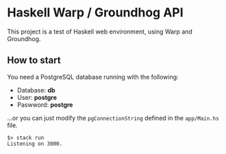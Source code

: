 # Haskell Warp / Groundhog API

This project is a test of Haskell web environment, using Warp and Groundhog.

## How to start

You need a PostgreSQL database running with the following:

- Database: **db**
- User: **postgre**
- Paswword: **postgre**

...or you can just modify the `pgConnectionString` defined in the `app/Main.hs` file.

```
$> stack run
Listening on 3000.
```

